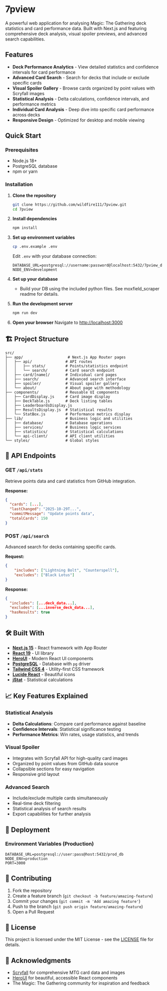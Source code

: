 # 7pview

A powerful web application for analysing Magic: The Gathering deck statistics and card performance data. Built with Next.js and featuring comprehensive deck analysis, visual spoiler previews, and advanced search capabilities.

## Features

-   **Deck Performance Analytics** - View detailed statistics and confidence intervals for card performance
-   **Advanced Card Search** - Search for decks that include or exclude specific cards
-   **Visual Spoiler Gallery** - Browse cards organized by point values with Scryfall images
-   **Statistical Analysis** - Delta calculations, confidence intervals, and performance metrics
-   **Individual Card Analysis** - Deep dive into specific card performance across decks
-   **Responsive Design** - Optimized for desktop and mobile viewing

## Quick Start

### Prerequisites

-   Node.js 18+
-   PostgreSQL database
-   npm or yarn

### Installation

1. **Clone the repository**

    ```bash
    git clone https://github.com/wildfire111/7pview.git
    cd 7pview
    ```

2. **Install dependencies**

    ```bash
    npm install
    ```

3. **Set up environment variables**

    ```bash
    cp .env.example .env
    ```

    Edit `.env` with your database connection:

    ```env
    DATABASE_URL=postgresql://username:password@localhost:5432/7pview_database
    NODE_ENV=development
    ```

4. **Set up your database**

    - Build your DB using the included python files. See moxfield_scraper readme for details.

5. **Run the development server**

    ```bash
    npm run dev
    ```

6. **Open your browser**
   Navigate to [http://localhost:3000](http://localhost:3000)

## 🏗️ Project Structure

```
src/
├── app/                    # Next.js App Router pages
│   ├── api/               # API routes
│   │   ├── stats/         # Points/statistics endpoint
│   │   └── search/        # Card search endpoint
│   ├── card/[name]/       # Individual card pages
│   ├── search/            # Advanced search interface
│   ├── spoiler/           # Visual spoiler gallery
│   └── about/             # About page with methodology
├── components/            # Reusable UI components
│   ├── CardDisplay.js     # Card image display
│   ├── DeckTable.js       # Deck listing tables
│   ├── LeaderboardsDisplay.js
│   ├── ResultsDisplay.js  # Statistical results
│   └── StatBox.js         # Performance metrics display
├── lib/                   # Business logic and utilities
│   ├── database/          # Database operations
│   ├── services/          # Business logic services
│   ├── statistics/        # Statistical calculations
│   └── api-client/        # API client utilities
└── styles/                # Global styles
```

## 🔌 API Endpoints

### GET `/api/stats`

Retrieve points data and card statistics from GitHub integration.

**Response:**

```json
{
  "cards": [...],
  "lastChanged": "2025-10-29T...",
  "commitMessage": "Update points data",
  "totalCards": 150
}
```

### POST `/api/search`

Advanced search for decks containing specific cards.

**Request:**

```json
{
    "includes": ["Lightning Bolt", "Counterspell"],
    "excludes": ["Black Lotus"]
}
```

**Response:**

```json
{
  "includes": [...deck_data...],
  "excludes": [...inverse_deck_data...],
  "hasResults": true
}
```

## 🛠️ Built With

-   **[Next.js 15](https://nextjs.org/)** - React framework with App Router
-   **[React 19](https://react.dev/)** - UI library
-   **[HeroUI](https://heroui.com/)** - Modern React UI components
-   **[PostgreSQL](https://postgresql.org/)** - Database with `pg` driver
-   **[Tailwind CSS 4](https://tailwindcss.com/)** - Utility-first CSS framework
-   **[Lucide React](https://lucide.dev/)** - Beautiful icons
-   **[jStat](https://github.com/jstat/jstat)** - Statistical calculations

## 📈 Key Features Explained

### Statistical Analysis

-   **Delta Calculations**: Compare card performance against baseline
-   **Confidence Intervals**: Statistical significance testing
-   **Performance Metrics**: Win rates, usage statistics, and trends

### Visual Spoiler

-   Integrates with Scryfall API for high-quality card images
-   Organized by point values from GitHub data source
-   Collapsible sections for easy navigation
-   Responsive grid layout

### Advanced Search

-   Include/exclude multiple cards simultaneously
-   Real-time deck filtering
-   Statistical analysis of search results
-   Export capabilities for further analysis

## 🚀 Deployment

### Environment Variables (Production)

```env
DATABASE_URL=postgresql://user:pass@host:5432/prod_db
NODE_ENV=production
PORT=3000
```

## 🤝 Contributing

1. Fork the repository
2. Create a feature branch (`git checkout -b feature/amazing-feature`)
3. Commit your changes (`git commit -m 'Add amazing feature'`)
4. Push to the branch (`git push origin feature/amazing-feature`)
5. Open a Pull Request

## 📝 License

This project is licensed under the MIT License - see the [LICENSE](LICENSE) file for details.

## 🙏 Acknowledgments

-   [Scryfall](https://scryfall.com/) for comprehensive MTG card data and images
-   [HeroUI](https://heroui.com/) for beautiful, accessible React components
-   The Magic: The Gathering community for inspiration and feedback
